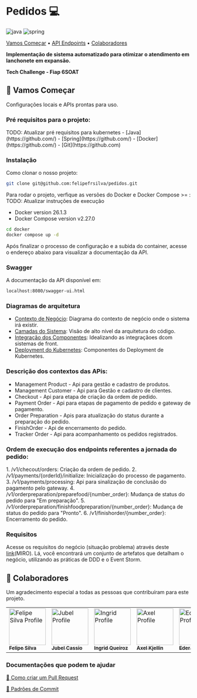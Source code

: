 
[JAVA_BADGE]:https://img.shields.io/badge/java-%23ED8B00.svg?style=for-the-badge&logo=openjdk&logoColor=white
[SPRING_BADGE]: https://img.shields.io/badge/spring-%236DB33F.svg?style=for-the-badge&logo=spring&logoColor=white

<h1 center="center" style="font-weight: bold;">Pedidos 💻</h1>

![java][JAVA_BADGE]
![spring][SPRING_BADGE]

<p center="center">
 <a href="#started">Vamos Começar</a> • 
  <a href="#routes">API Endpoints</a> •
 <a href="#colab">Colaboradores</a>
</p>

<p center="center">
  <b>Implementação de sistema automatizado para otimizar o atendimento em lanchonete em expansão.</b>
</p>

<b>Tech Challenge - Fiap 6SOAT</b>

<h2 id="started">🚀 Vamos Começar</h2>

Configurações locais e APIs prontas para uso.

<h3>Pré requisitos para o projeto:</h3>
TODO: Atualizar pré requisitos para kubernetes
- [Java](https://github.com/)
- [Spring](https://github.com/)
- [Docker](https://github.com/)
- [Git](https://github.com)

<h3>Instalação</h3>

Como clonar o nosso projeto:

```bash
git clone git@github.com:felipefrsilva/pedidos.git
```

Para rodar o projeto, verfique as versões do Docker e Docker Compose >= :
TODO: Atualizar instruções de execução
- Docker version 26.1.3
- Docker Compose version v2.27.0

```bash
cd docker
docker compose up -d
```

Após finalizar o processo de configuração e a subida do container, acesse o endereço abaixo para visualizar a documentação da API.
<h3>Swagger</h3>
A documentação da API disponível em:

```bash
localhost:8080/swagger-ui.html
```
<h3>Diagramas de arquitetura</h3>

- [Contexto de Negócio](https://github.com/felipefrsilva/pedidos/blob/mermaid-docs/architecture/structurizr-1-SystemContext-001.mmd): Diagrama do contexto de negócio onde o sistema irá existir.
- [Camadas do Sistema](https://github.com/felipefrsilva/pedidos/blob/mermaid-docs/architecture/structurizr-1-Component-001.mmd): Visão de alto nível da arquitetura do código.
- [Integração dos Componentes](https://github.com/felipefrsilva/pedidos/blob/mermaid-docs/architecture/structurizr-1-Container-001.mmd): Idealizando as integraçãoes dcom sistemas de front.
- [Deployment do Kubernetes](https://github.com/felipefrsilva/pedidos/blob/mermaid-docs/architecture/structurizr-1-KubernetesDeployment.mmd): Componentes do Deployment de Kubernetes.

<h3>Descrição dos contextos das APis:</h3>

- Management Product - Api para gestão e cadastro de produtos.
- Management Customer - Api para Gestão e cadastro de clientes.
- Checkout - Api para etapa de criação da ordem de pedido.
- Payment Order - Api para etapas de pagamento de pedido e gateway de pagamento.
- Order Preparation - Apis para atualização do status durante a preparação do pedido.
- FinishOrder - Api de encerramento do pedido.
- Tracker Order - Api para acompanhamento os pedidos registrados.

<h3>Ordem de execução dos endpoints referentes a jornada do pedido:</h3>
1. /v1/checout/orders: Criação da ordem de pedido.
2. /v1/payments/{orderId}/initialize: Inicialização do processo de pagamento.
3. /v1/payments/processing: Api para sinalização de conclusão do pagamento pelo gateway.
4. /v1/orderpreparation/preparefood/{number_order}: Mudança de status do pedido para "Em preparação".
5. /v1/orderpreparation/finishfoodpreparation/{number_order}: Mudança de status do pedido para "Pronto".
6. /v1/finishorder/{number_order}: Encerramento do pedido.

<h3>Requisitos</h3>
Acesse os requisitos do negócio (situação problema) através deste <a href="https://miro.com/app/board/uXjVMK9tIRA=/?share_link_id=369503759541">link</a>(MIRO).
Lá, você encontrará um conjunto de artefatos que detalham o negócio, utilizando as práticas de DDD e o Event Storm.

<h2 id="colab">🤝 Colaboradores</h2>

Um agradecimento especial a todas as pessoas que contribuíram para este projeto.

<table>
  <tr>
    <td center="center">
      <a href="#">
        <img  src="https://avatars.githubusercontent.com/u/85134851?v=4" width="100px; " alt="Felipe Silva Profile"/><br>
        <sub>
          <b>Felipe Silva</b>
        </sub>
      </a>
    </td>
    <td center="center">
      <a href="#">
        <img src="https://avatars.githubusercontent.com/u/12815292?v=4" width="100px;" alt="Jubel Profile"/><br>
        <sub>
          <b>Jubel Cassio</b>
        </sub>
      </a>
    </td>
    <td center="center">
      <a href="#">
        <img src="https://avatars.githubusercontent.com/u/77970318?v=4" width="100px;" alt="Ingrid Profile"/><br>
        <sub>
          <b>Ingrid Queiroz</b>
        </sub>
      </a>
    </td>
   <td center="center">
      <a href="#">
        <img src="https://avatars.githubusercontent.com/u/128048923?v=4" width="100px;" alt="Axel Profile"/><br>
        <sub>
          <b>Axel Kjellin</b>
        </sub>
      </a>
    </td>
    <td center="center">
      <a href="#">
        <img src="https://avatars.githubusercontent.com/u/15820028?v=4" width="100px;" alt="Eder Profile"/><br>
        <sub>
          <b>Eder Brito</b>
        </sub>
      </a>
    </td>
  </tr>
</table>

<h3>Documentações que podem te ajudar</h3>

[📝 Como criar um Pull Request](https://www.atlassian.com/br/git/tutorials/making-a-pull-request)

[💾 Padrões de Commit](https://gist.github.com/joshbuchea/6f47e86d2510bce28f8e7f42ae84c716)
